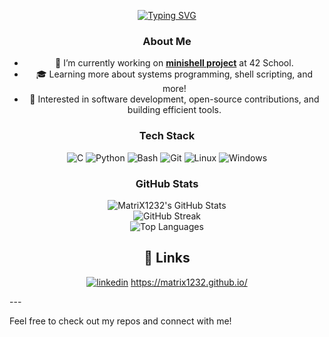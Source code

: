 <div align="center">
  
  [![Typing SVG](https://readme-typing-svg.demolab.com?font=RobotoMono&pause=1000&color=ED18F7&width=435&lines=Welcome+to+my+Github+page)](https://git.io/typing-svg)

### About Me

- 🌱 I’m currently working on **[minishell project](https://github.com/MatriX1232/minishell)** at 42 School.
- 🎓 Learning more about systems programming, shell scripting, and more!
- 🎯 Interested in software development, open-source contributions, and building efficient tools.
  
### Tech Stack

![C](https://img.shields.io/badge/C-A8B9CC?style=flat&logo=c&logoColor=white)
![Python](https://img.shields.io/badge/Python-3776AB?style=flat&logo=python&logoColor=white)
![Bash](https://img.shields.io/badge/Bash-4EAA25?style=flat&logo=gnu-bash&logoColor=white)
![Git](https://img.shields.io/badge/Git-F05032?style=flat&logo=git&logoColor=white)
![Linux](https://img.shields.io/badge/Linux-FCC624?style=flat&logo=linux&logoColor=black)
![Windows](https://img.shields.io/badge/Windows-0078D6?style=flat&logo=windows&logoColor=white)

### GitHub Stats
  ![MatriX1232's GitHub Stats](https://github-readme-stats.vercel.app/api?username=MatriX1232&show_icons=true&theme=radical)
  <br>
  ![GitHub Streak](https://github-readme-streak-stats.herokuapp.com/?user=MatriX1232&theme=radical)
  <br>
  ![Top Languages](https://github-readme-stats.vercel.app/api/top-langs/?username=MatriX1232&layout=compact&theme=radical)

## 🔗 Links
[![linkedin](https://img.shields.io/badge/linkedin-0A66C2?style=for-the-badge&logo=linkedin&logoColor=white)](https://linkedin.com/in/mateusz-solinski/)
https://matrix1232.github.io/

</div>
---

Feel free to check out my repos and connect with me!

<!--
**MatriX1232/MatriX1232** is a ✨ _special_ ✨ repository because its `README.md` (this file) appears on your GitHub profile.

Here are some ideas to get you started:

- 🔭 I’m currently working on ...
- 🌱 I’m currently learning ...
- 👯 I’m looking to collaborate on ...
- 🤔 I’m looking for help with ...
- 💬 Ask me about ...
- 📫 How to reach me: ...
- 😄 Pronouns: ...
- ⚡ Fun fact: ...
-->
